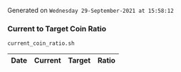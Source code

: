 Generated on `Wednesday 29-September-2021 at 15:58:12`

### Current to Target Coin Ratio
`current_coin_ratio.sh`

Date|Current|Target|Ratio
---|---|---|---
